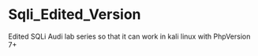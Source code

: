 # Sqli_Edited_Version
Edited SQLi Audi lab series so that it can work in kali linux with PhpVersion 7+

